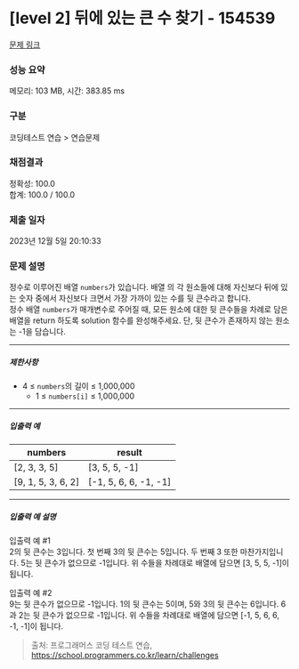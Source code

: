# [level 2] 뒤에 있는 큰 수 찾기 - 154539 

[문제 링크](https://school.programmers.co.kr/learn/courses/30/lessons/154539) 

### 성능 요약

메모리: 103 MB, 시간: 383.85 ms

### 구분

코딩테스트 연습 > 연습문제

### 채점결과

정확성: 100.0<br/>합계: 100.0 / 100.0

### 제출 일자

2023년 12월 5일 20:10:33

### 문제 설명

<p>정수로 이루어진 배열 <code>numbers</code>가 있습니다. 배열 의 각 원소들에 대해 자신보다 뒤에 있는 숫자 중에서 자신보다 크면서 가장 가까이 있는 수를 뒷 큰수라고 합니다.<br>
정수 배열 <code>numbers</code>가 매개변수로 주어질 때, 모든 원소에 대한 뒷 큰수들을 차례로 담은 배열을 return 하도록 solution 함수를 완성해주세요. 단, 뒷 큰수가 존재하지 않는 원소는 -1을 담습니다.</p>

<hr>

<h5>제한사항</h5>

<ul>
<li>4 ≤ <code>numbers</code>의 길이 ≤ 1,000,000

<ul>
<li>1 ≤ <code>numbers[i]</code> ≤ 1,000,000</li>
</ul></li>
</ul>

<hr>

<h5>입출력 예</h5>
<table class="table">
        <thead><tr>
<th>numbers</th>
<th>result</th>
</tr>
</thead>
        <tbody><tr>
<td>[2, 3, 3, 5]</td>
<td>[3, 5, 5, -1]</td>
</tr>
<tr>
<td>[9, 1, 5, 3, 6, 2]</td>
<td>[-1, 5, 6, 6, -1, -1]</td>
</tr>
</tbody>
      </table>
<hr>

<h5>입출력 예 설명</h5>

<p>입출력 예 #1<br>
2의 뒷 큰수는 3입니다. 첫 번째 3의 뒷 큰수는 5입니다. 두 번째 3 또한 마찬가지입니다. 5는 뒷 큰수가 없으므로 -1입니다. 위 수들을 차례대로 배열에 담으면 [3, 5, 5, -1]이 됩니다.</p>

<p>입출력 예 #2<br>
9는 뒷 큰수가 없으므로 -1입니다. 1의 뒷 큰수는 5이며, 5와 3의 뒷 큰수는 6입니다. 6과 2는 뒷 큰수가 없으므로 -1입니다. 위 수들을 차례대로 배열에 담으면 [-1, 5, 6, 6, -1, -1]이 됩니다.</p>


> 출처: 프로그래머스 코딩 테스트 연습, https://school.programmers.co.kr/learn/challenges